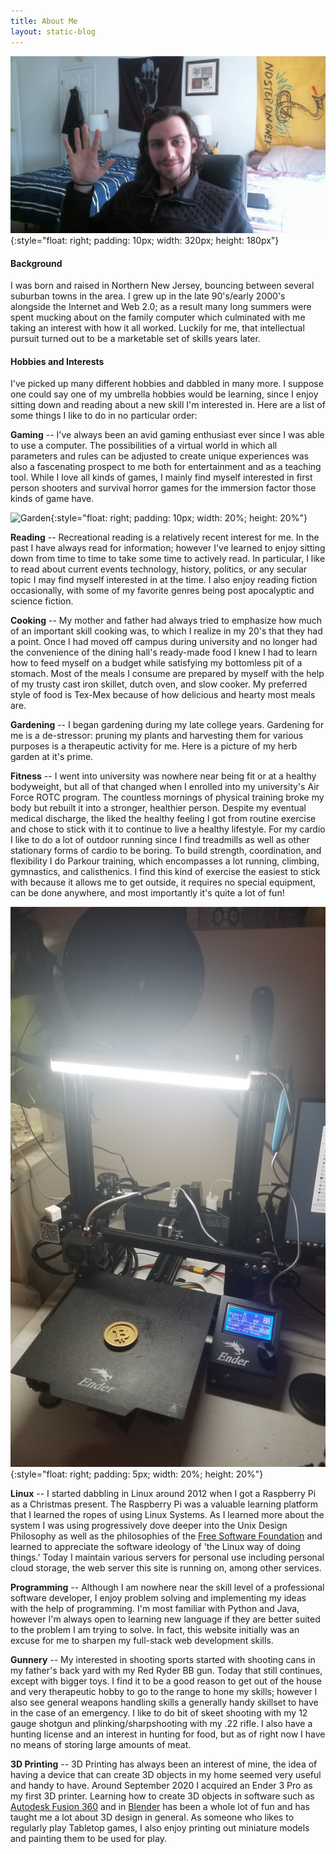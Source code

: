 ```yaml
---
title: About Me
layout: static-blog
---
```


![Headshot](/assets/img/me.jpg){:style="float: right; padding: 10px; width: 320px; height: 180px"}

<h4>Background</h4>
I was born and raised in Northern New Jersey, bouncing between several suburban towns in the area. I grew up in the late 90's/early 2000's alongside the Internet and Web 2.0; as a result many long summers were spent mucking about on the family computer which culminated with me taking an interest with how it all worked. Luckily for me, that intellectual pursuit turned out to be a marketable set of skills years later.

<h4>Hobbies and Interests</h4>
I've picked up many different hobbies and dabbled in many more. I suppose one could say one of my umbrella hobbies would be learning, since I enjoy sitting down and reading about a new skill I'm interested in. Here are a list of some things I like to do in no particular order:

**Gaming** -- I've always been an avid gaming enthusiast ever since I was able to use a computer. The possibilities of a virtual world in which all parameters and rules can be adjusted to create unique experiences was also a fascenating prospect to me both for entertainment and as a teaching tool. While I love all kinds of games, I mainly find myself interested in first person shooters and survival horror games for the immersion factor those kinds of game have.

![Garden](/assets/img/garden.jpg){:style="float: right; padding: 10px; width: 20%; height: 20%"}

**Reading** -- Recreational reading is a relatively recent interest for me. In the past I have always read for information; however I've learned to enjoy sitting down from time to time to take some time to actively read. In particular, I like to read about current events technology, history, politics, or any secular topic I may find myself interested in at the time. I also enjoy reading fiction occasionally, with some of my favorite genres being post apocalyptic and science fiction.

**Cooking** -- My mother and father had always tried to emphasize how much of an important skill cooking was, to which I realize in my 20's that they had a point. Once I had moved off campus during university and no longer had the convenience of the dining hall's ready-made food I knew I had to learn how to feed myself on a budget while satisfying my bottomless pit of a stomach. Most of the meals I consume are prepared by myself with the help of my trusty cast iron skillet,  dutch oven, and slow cooker. My preferred style of food is Tex-Mex because of how delicious and hearty most meals are.

**Gardening** -- I began gardening during my late college years. Gardening for me is a de-stressor: pruning my plants and harvesting them for various purposes is a therapeutic activity for me. Here is a picture of my herb garden at it's prime.

**Fitness** -- I went into university was nowhere near being fit or at a healthy bodyweight, but all of that changed when I enrolled into my university's Air Force ROTC program. The countless mornings of physical training broke my body but rebuilt it into a stronger, healthier person. Despite my eventual medical discharge, the liked the healthy feeling I got from routine exercise and chose to stick with it to continue to live a healthy lifestyle. For my cardio I like to do a lot of outdoor running since I find treadmills as well as other stationary forms of cardio to be boring. To build strength, coordination, and flexibility I do Parkour training, which encompasses a lot running, climbing, gymnastics, and calisthenics. I find this kind of exercise the easiest to stick with because it allows me to get outside, it requires no special equipment, can be done anywhere, and most importantly it's quite a lot of fun!

![Ender 3](/assets/img/ender3.jpg){:style="float: right; padding: 5px; width: 20%; height: 20%"}

**Linux** -- I started dabbling in Linux around 2012 when I got a Raspberry Pi as a Christmas present. The Raspberry Pi was a valuable learning platform that I learned the ropes of using Linux Systems. As I learned more about the system I was using progressively dove deeper into the Unix Design Philosophy as well as the philosophies of the [Free Software Foundation](https://www.fsf.org/) and learned to appreciate the software ideology of 'the Linux way of doing things.' Today I maintain various servers for personal use including personal cloud storage, the web server this site is running on, among other services.

**Programming** -- Although I am nowhere near the skill level of a professional software developer, I enjoy problem solving and implementing my ideas with the help of programming.  I'm most familiar with Python and Java, however I'm always open to learning new language if they are better suited to the problem I am trying to solve. In fact, this website initially was an excuse for me to sharpen my full-stack web development skills.

**Gunnery** -- My interested in shooting sports started with shooting cans in my father's back yard with my Red Ryder BB gun. Today that still continues, except with bigger toys. I find it to be a good reason to get out of the house and very therapeutic hobby to go to the range to hone my skills; however I also see general weapons handling skills a generally handy skillset to have in the case of an emergency. I like to do bit of skeet shooting with my 12 gauge shotgun and plinking/sharpshooting with my .22 rifle. I also have a hunting license and an interest in hunting for food, but as of right now I have no means of storing large amounts of meat.

**3D Printing** -- 3D Printing has always been an interest of mine, the idea of having a device that can create 3D objects in my home seemed very useful and handy to have. Around September 2020 I acquired an Ender 3 Pro as my first 3D printer. Learning how to create 3D objects in software such as [Autodesk Fusion 360](https://www.autodesk.com/products/fusion-360/overview) and in [Blender](https://www.blender.org/) has been a whole lot of fun and has taught me a lot about 3D design in general. As someone who likes to regularly play Tabletop games, I also enjoy printing out miniature models and painting them to be used for play.
